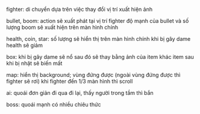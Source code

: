 fighter: 
    di chuyển dựa trên việc thay đổi vị trí xuất hiện ảnh

bullet, boom: 
    action sẽ xuất phát tại vị trí fighter 
    độ mạnh của bullet và số lượng boom sẽ xuất hiện trên màn hình chính

health, coin, star:
    số lượng sẽ hiển thị trên màn hình chính
    khi bị gây dame health sẽ giảm

box:
    khi bị gây dame sẽ nổ sau đó sẽ thay bằng ảnh của item khác
    item sau khi bị nhặt sẽ biến mất

map:
    hiển thị background; vùng đứng được (ngoài vùng đứng được thì fighter sẽ rơi)
    khi fighter đến 1/3 màn hình thì scroll

ai:
    quoái đơn giản đi qua đi lại, thấy người trong tầm thì bắn

boss:
    quoái mạnh có nhiều chiêu thức


